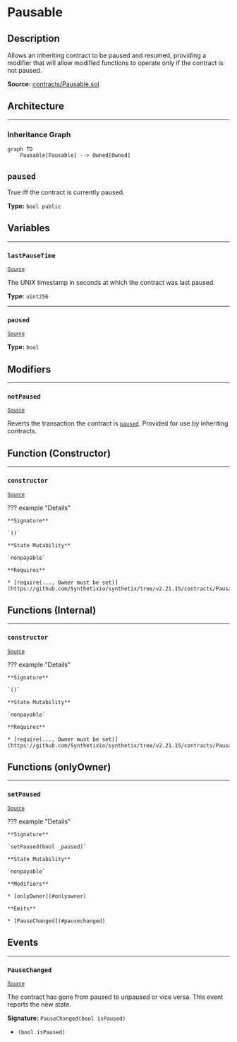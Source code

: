 # Pausable

## Description

Allows an inheriting contract to be paused and resumed, providing a modifier that will allow modified functions to operate only if the contract is not paused.



**Source:** [contracts/Pausable.sol](https://github.com/Synthetixio/synthetix/tree/v2.21.15/contracts/Pausable.sol)

## Architecture

---
### Inheritance Graph

```mermaid
graph TD
    Pausable[Pausable] --> Owned[Owned]
```

## `paused`

True iff the contract is currently paused.


**Type:** `bool public`


## Variables

---
### `lastPauseTime`

<sub>[Source](https://github.com/Synthetixio/synthetix/tree/v2.21.15/contracts/Pausable.sol#L9)</sub>



The UNIX timestamp in seconds at which the contract was last paused.




**Type:** `uint256`

---
### `paused`

<sub>[Source](https://github.com/Synthetixio/synthetix/tree/v2.21.15/contracts/Pausable.sol#L10)</sub>





**Type:** `bool`

## Modifiers

---
### `notPaused`

<sub>[Source](https://github.com/Synthetixio/synthetix/tree/v2.21.15/contracts/Pausable.sol#L42)</sub>



Reverts the transaction the contract is [`paused`](#paused). Provided for use by inheriting contracts.


## Function (Constructor)

---
### `constructor`

<sub>[Source](https://github.com/Synthetixio/synthetix/tree/v2.21.15/contracts/Pausable.sol#L12)</sub>



??? example "Details"

    **Signature**

    `()`

    **State Mutability**

    `nonpayable`

    **Requires**

    * [require(..., Owner must be set)](https://github.com/Synthetixio/synthetix/tree/v2.21.15/contracts/Pausable.sol#L14)

## Functions (Internal)

---
### `constructor`

<sub>[Source](https://github.com/Synthetixio/synthetix/tree/v2.21.15/contracts/Pausable.sol#L12)</sub>



??? example "Details"

    **Signature**

    `()`

    **State Mutability**

    `nonpayable`

    **Requires**

    * [require(..., Owner must be set)](https://github.com/Synthetixio/synthetix/tree/v2.21.15/contracts/Pausable.sol#L14)

## Functions (onlyOwner)

---
### `setPaused`

<sub>[Source](https://github.com/Synthetixio/synthetix/tree/v2.21.15/contracts/Pausable.sol#L22)</sub>



??? example "Details"

    **Signature**

    `setPaused(bool _paused)`

    **State Mutability**

    `nonpayable`

    **Modifiers**

    * [onlyOwner](#onlyowner)

    **Emits**

    * [PauseChanged](#pausechanged)

## Events

---
### `PauseChanged`

<sub>[Source](https://github.com/Synthetixio/synthetix/tree/v2.21.15/contracts/Pausable.sol#L40)</sub>



The contract has gone from paused to unpaused or vice versa. This event reports the new state.


**Signature:** `PauseChanged(bool isPaused)`


- `(bool isPaused)`

